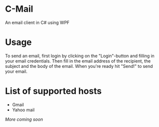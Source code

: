 C-Mail
======

An email client in C# using WPF

Usage
=====

To send an email, first login by clicking on the "Login"-button and filling in your email
credentials. Then fill in the email address of the recipient, the subject and the body of 
the email. When you're ready hit "Send!" to send your email.

List of supported hosts
=======================

- Gmail
- Yahoo mail

<i>More coming soon</i>

